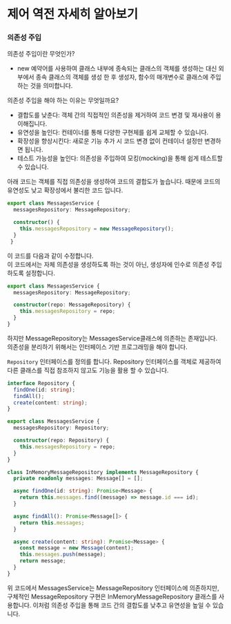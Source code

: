 # 제어 역전 자세히 알아보기

### 의존성 주입
의존성 주입이란 무엇인가?  
- new 예약어를 사용하여 클래스 내부에 종속되는 클래스의 객체를 생성하는 대신 외부에서 종속 클래스의 객체를 생성 한 후 생성자, 함수의 매개변수로 클래스에 주입하는 것을 의미합니다.

의존성 주입을 해야 하는 이유는 무엇일까요?
- 결합도를 낮춘다: 객체 간의 직접적인 의존성을 제거하여 코드 변경 및 재사용이 용이해집니다.
- 유연성을 높인다: 컨테이너를 통해 다양한 구현체를 쉽게 교체할 수 있습니다.
- 확장성을 향상시킨다: 새로운 기능 추가 시 코드 변경 없이 컨테이너 설정만 변경하면 됩니다.
- 테스트 가능성을 높인다: 의존성을 주입하여 모킹(mocking)을 통해 쉽게 테스트할 수 있습니다.

아래 코드는 객체를 직접 의존성을 생성하여 코드의 결합도가 높습니다. 때문에 코드의 유연성도 낮고 확장성에서 불리한 코드 입니다.
```Typescript
export class MessagesService {
  messagesRepository: MessageRepository;

  constructor() {
    this.messagesRepository = new MessageRepository();
  }
 }
```
이 코드를 다음과 같이 수정합니다.  
이 코드에서는 자체 의존성을 생성하도록 하는 것이 아닌, 생성자에 인수로 의존성 주입하도록 설정합니다.
```Typescript
export class MessagesService {
  messagesRepository: MessageRepository;

  constructor(repo: MessageRepository) {
    this.messagesRepository = repo;
  }
}
```
하지만 MessageRepository는 MessagesService클래스에 의존하는 존재입니다.    
의존성을 분리하기 위해서는 인터페이스 기반 프로그래밍을 해야 합니다.  

`Repository` 인터페이스를 정의를 합니다. Repository 인터페이스를 객체로 제공하여 다른 클래스를 직접 참조하지 않고도 기능을 활용 할 수 있습니다.

```Typescript
interface Repository {
  findOne(id: string);
  findAll();
  create(content: string);
}

export class MessagesService {
  messagesRepository: Repository;

  constructor(repo: Repository) {
    this.messagesRepository = repo;
  }
}

class InMemoryMessageRepository implements MessageRepository {
  private readonly messages: Message[] = [];

  async findOne(id: string): Promise<Message> {
    return this.messages.find((message) => message.id === id);
  }

  async findAll(): Promise<Message[]> {
    return this.messages;
  }

  async create(content: string): Promise<Message> {
    const message = new Message(content);
    this.messages.push(message);
    return message;
  }
}
```
위 코드에서 MessagesService는 MessageRepository 인터페이스에 의존하지만, 구체적인 MessageRepository 구현은 InMemoryMessageRepository 클래스를 사용합니다. 이처럼 의존성 주입을 통해 코드 간의 결합도를 낮추고 유연성을 높일 수 있습니다.
